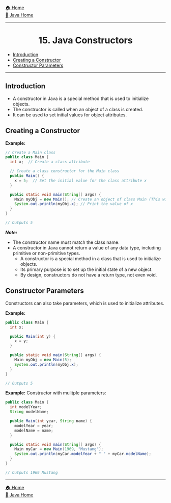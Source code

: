 [🏠 Home](../../../README.md) <br/>
[🍵 Java Home](../Java.md)

<hr/>

<h1 style="text-align: center">15. Java Constructors</h1>

- [Introduction](#introduction)
- [Creating a Constructor](#creating-a-constructor)
- [Constructor Parameters](#constructor-parameters)

<hr/>

## Introduction

- A constructor in Java is a special method that is used to initialize objects. 
- The constructor is called when an object of a class is created. 
- It can be used to set initial values for object attributes.

## Creating a Constructor

**Example:**
```java
// Create a Main class
public class Main {
  int x;  // Create a class attribute

  // Create a class constructor for the Main class
  public Main() {
    x = 5;  // Set the initial value for the class attribute x
  }

  public static void main(String[] args) {
    Main myObj = new Main(); // Create an object of class Main (This will call the constructor)
    System.out.println(myObj.x); // Print the value of x
  }
}

// Outputs 5
```
***Note:***
- The constructor name must match the class name.
- A constructor in Java cannot return a value of any data type, including primitive or non-primitive types. 
  - A constructor is a special method in a class that is used to initialize objects. 
  - Its primary purpose is to set up the initial state of a new object. 
  - By design, constructors do not have a return type, not even void.

## Constructor Parameters

Constructors can also take parameters, which is used to initialize attributes.

**Example:**
```java
public class Main {
  int x;

  public Main(int y) {
    x = y;
  }

  public static void main(String[] args) {
    Main myObj = new Main(5);
    System.out.println(myObj.x);
  }
}

// Outputs 5
```

**Example:** Constructor with mulitple parameters:
```java
public class Main {
  int modelYear;
  String modelName;

  public Main(int year, String name) {
    modelYear = year;
    modelName = name;
  }

  public static void main(String[] args) {
    Main myCar = new Main(1969, "Mustang");
    System.out.println(myCar.modelYear + " " + myCar.modelName);
  }
}

// Outputs 1969 Mustang
```

<hr/>

[🏠 Home](../../../README.md) <br/>
[🍵 Java Home](../Java.md)
